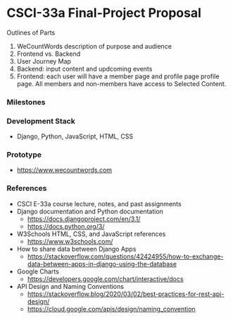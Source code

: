 # CSCI-33a Final-Project Proposal

Outlines of Parts
1. WeCountWords description of purpose and audience
1. Frontend vs. Backend
1. User Journey Map
1. Backend: input content and updcoming events
1. Frontend: each user will have a member page and profile page profile page. All members and non-members have access to Selected Content.

### Milestones

### Development Stack
* Django, Python, JavaScript, HTML, CSS

### Prototype
* https://www.wecountwords.com

### References
* CSCI E-33a course lecture, notes, and past assignments
* Django documentation and Python documentation
  - https://docs.djangoproject.com/en/3.1/
  - https://docs.python.org/3/
* W3Schools HTML, CSS, and JavaScript references
  - https://www.w3schools.com/
* How to share data between Django Apps
  - https://stackoverflow.com/questions/42424955/how-to-exchange-data-between-apps-in-django-using-the-database
* Google Charts
  - https://developers.google.com/chart/interactive/docs
* API Design and Naming Conventions
  - https://stackoverflow.blog/2020/03/02/best-practices-for-rest-api-design/
  - https://cloud.google.com/apis/design/naming_convention
